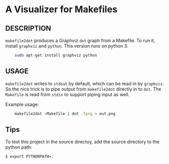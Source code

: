 # A Visualizer for Makefiles

## DESCRIPTION

`makefile2dot` produces a Graphviz `dot` graph from a Makefile. To run it,
install `graphviz` and `python`. This version runs on python 3.

```bash
    sudo apt-get install graphviz python
```

## USAGE

`makefile2dot` writes to `stdout` by default, which can be read in by
`graphviz`. So the nice trick is to pipe output from `makefile2dot` directly in
to `dot`. The `Makefile` is read from `stdin` to support piping input as well.

Example usage:

````bash
    makefile2dot <Makefile | dot -Tpng > out.png
````

## Tips

To test this project in the source directoy, add the source directory to the
python path:

````bash
$ export PYTHONPATH=.
````

